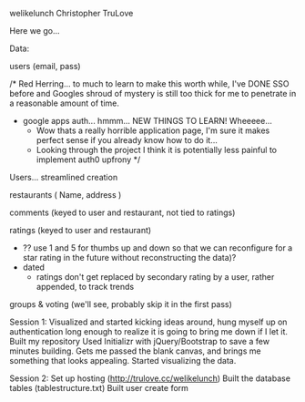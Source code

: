 welikelunch
Christopher TruLove

Here we go...

Data:

users (email, pass)

/*
Red Herring... to much to learn to make this worth while, I've DONE SSO before and Googles shroud of mystery is still too thick for me to penetrate in a reasonable amount of time.
- google apps auth... hmmm... NEW THINGS TO LEARN! Wheeeee...
	- Wow thats a really horrible application page, I'm sure it makes perfect sense if you already know how to do it... 
	- Looking through the project I think it is potentially less painful to implement auth0 upfrony
*/

Users... streamlined creation

restaurants ( Name, address )

comments (keyed to user and restaurant, not tied to ratings)

ratings (keyed to user and restaurant)
- ?? use 1 and 5 for thumbs up and down so that we can reconfigure for a star rating in the future without reconstructing the data)?
- dated
	- ratings don't get replaced by secondary rating by a user, rather appended, to track trends

groups & voting (we'll see, probably skip it in the first pass)


Session 1:
	Visualized and started kicking ideas around, hung myself up on authentication long enough to realize it is going to bring me down if I let it.
	Built my repository
	Used Initializr with jQuery/Bootstrap to save a few minutes building.  Gets me passed the blank canvas, and brings me something that looks appealing.
	Started visualizing the data.

Session 2:
	Set up hosting (http://trulove.cc/welikelunch)
	Built the database tables (tablestructure.txt)
	Built user create form